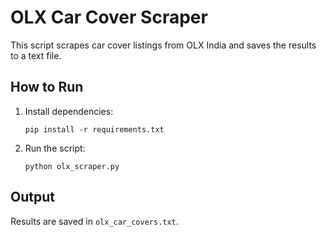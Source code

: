 # OLX Car Cover Scraper

This script scrapes car cover listings from OLX India and saves the results to a text file.

## How to Run

1. Install dependencies:
   ```
   pip install -r requirements.txt
   ```

2. Run the script:
   ```
   python olx_scraper.py
   ```

## Output

Results are saved in `olx_car_covers.txt`.
